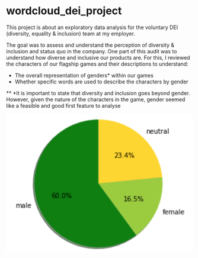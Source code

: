 # wordcloud_dei_project

This project is about an exploratory data analysis for the voluntary DEI (diversity, equality & inclusion) team at my employer.

The goal was to assess and understand the perception of diversity & inclusion and status quo in the company. One part of this audit was to understand how diverse and inclusive our products are. For this, I reviewed the characters of our flagship games and their descriptions to understand:

* The overall representation of genders* within our games
* Whether specific words are used to describe the characters by gender

** *It is important to state that diversity and inclusion goes beyond gender. However, given the nature of the characters in the game, gender seemed like a feasible and good first feature to analyse

![conversions](https://github.com/alice203/wordcloud_dei_project/blob/master/plots/props.png?raw=true)
